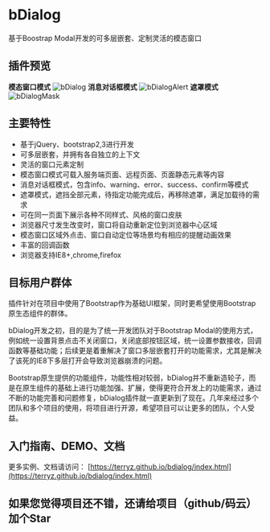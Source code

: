# bDialog

基于Boostrap Modal开发的可多层嵌套、定制灵活的模态窗口

## 插件预览

**模态窗口模式**
![bDialog](https://terryz.github.io/image/bDialog.png)
**消息对话框模式**
![bDialogAlert](https://terryz.github.io/image/bDialogAlert.png)
**遮罩模式**
![bDialogMask](https://terryz.github.io/image/bDialogMask.png)


## 主要特性

<ul>
  <li>基于jQuery、bootstrap2,3进行开发</li>
  <li>可多层嵌套，并拥有各自独立的上下文</li>
  <li>灵活的窗口元素定制</li>
  <li>模态窗口模式可载入服务端页面、远程页面、页面静态元素等内容</li>
  <li>消息对话框模式，包含info、warning、error、success、confirm等模式</li>
  <li>遮罩模式，遮挡全部元素，待指定功能完成后，再移除遮罩，满足加载待的需求</li>
  <li>可在同一页面下展示各种不同样式、风格的窗口皮肤</li>
  <li>浏览器尺寸发生改变时，窗口将自动重新定位到浏览器中心区域</li>
  <li>模态窗口区域外点击、窗口自动定位等场景均有相应的提醒动画效果</li>
  <li>丰富的回调函数</li>
  <li>浏览器支持IE8+,chrome,firefox</li>
</ul>

## 目标用户群体

插件针对在项目中使用了Bootstrap作为基础UI框架，同时更希望使用Bootstrap原生态组件的群体。

bDialog开发之初，目的是为了统一开发团队对于Bootstrap Modal的使用方式，例如统一设置背景点击不关闭窗口，关闭底部按钮区域，统一设置参数接收，回调函数等基础功能；后续更是着重解决了窗口多层嵌套打开的功能需求，尤其是解决了该死的IE8下多层打开会导致浏览器崩溃的问题。

Bootstrap原生提供的功能组件，功能性相对较弱，bDialog并不重新造轮子，而是在原生组件的基础上进行功能加强、扩展，使得更符合开发上的功能需求，通过不断的功能完善和问题修复，bDialog插件就一直更新到了现在。几年来经过多个团队和多个项目的使用，将项目进行开源，希望项目可以让更多的团队，个人受益。


## 入门指南、DEMO、文档

更多实例、文档请访问：
[https://terryz.github.io/bdialog/index.html](https://terryz.github.io/bdialog/index.html)

## 如果您觉得项目还不错，还请给项目（github/码云）加个Star